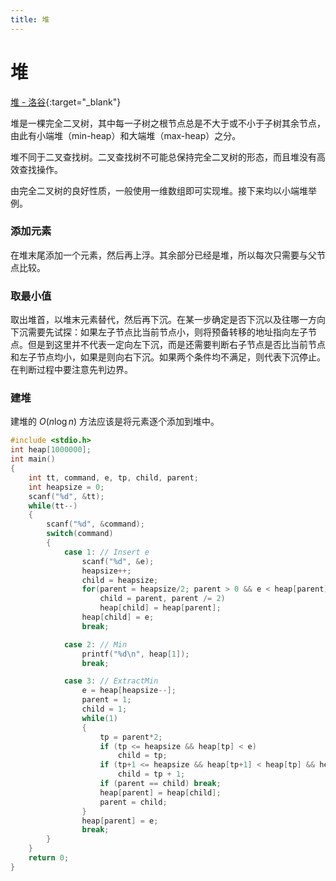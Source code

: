 ```yaml
---
title: 堆
---
```


# 堆

[堆 - 洛谷](https://www.luogu.com.cn/problem/P3378){:target="_blank"}

堆是一棵完全二叉树，其中每一子树之根节点总是不大于或不小于子树其余节点，由此有小端堆（min-heap）和大端堆（max-heap）之分。

堆不同于二叉查找树。二叉查找树不可能总保持完全二叉树的形态，而且堆没有高效查找操作。

由完全二叉树的良好性质，一般使用一维数组即可实现堆。接下来均以小端堆举例。

### 添加元素

在堆末尾添加一个元素，然后再上浮。其余部分已经是堆，所以每次只需要与父节点比较。

### 取最小值

取出堆首，以堆末元素替代，然后再下沉。在某一步确定是否下沉以及往哪一方向下沉需要先试探：如果左子节点比当前节点小，则将预备转移的地址指向左子节点。但是到这里并不代表一定向左下沉，而是还需要判断右子节点是否比当前节点和左子节点均小，如果是则向右下沉。如果两个条件均不满足，则代表下沉停止。在判断过程中要注意先判边界。

### 建堆

建堆的 $O(n\log n)$ 方法应该是将元素逐个添加到堆中。

```cpp
#include <stdio.h>
int heap[1000000];
int main()
{
    int tt, command, e, tp, child, parent;
    int heapsize = 0;
    scanf("%d", &tt);
    while(tt--)
    {
        scanf("%d", &command);
        switch(command)
        {
            case 1: // Insert e
                scanf("%d", &e);
                heapsize++;
                child = heapsize;
                for(parent = heapsize/2; parent > 0 && e < heap[parent];\
                    child = parent, parent /= 2)
                    heap[child] = heap[parent];
                heap[child] = e;
                break;

            case 2: // Min
                printf("%d\n", heap[1]);
                break;

            case 3: // ExtractMin
                e = heap[heapsize--];
                parent = 1;
                child = 1;
                while(1)
                {
                    tp = parent*2;
                    if (tp <= heapsize && heap[tp] < e)
                        child = tp;
                    if (tp+1 <= heapsize && heap[tp+1] < heap[tp] && heap[tp+1] < e)
                        child = tp + 1;
                    if (parent == child) break;
                    heap[parent] = heap[child];
                    parent = child;
                }
                heap[parent] = e;
                break;
        }
    }
    return 0;
}
```
